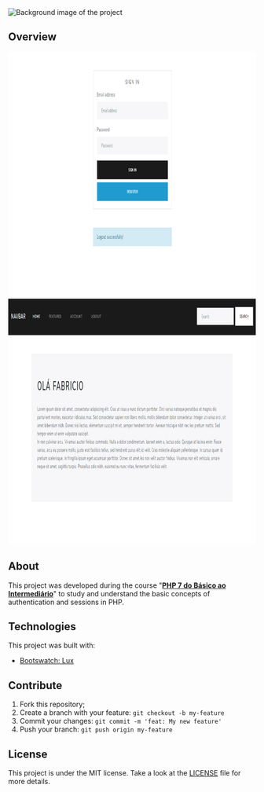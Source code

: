 <img src="https://www.itl.cat/pngfile/big/57-576961_about-php-php.png" alt="Background image of the project"/>

## Overview 
<div>
 <img src="./screenshots/login-screen.png" width="auto" height="500px"/>
 <img src="./screenshots/home-screen.png" width="auto" height="500px"/>
</div>

## About 
This project was developed during the course "__[PHP 7 do Básico ao Intermediário](https://www.udemy.com/course/php-do-basico-ao-intermediario/)__" to study and understand the basic concepts of authentication and sessions in PHP.


## Technologies 
This project was built with:
- [Bootswatch: Lux](https://bootswatch.com/lux/#top)
 
## Contribute
 1. Fork this repository;
 2. Create a branch with your feature: ```git checkout -b my-feature```
 3. Commit your changes: ```git commit -m 'feat: My new feature'```
 4. Push your branch: ```git push origin my-feature```
 
## License
This project is under the MIT license. Take a look at the [LICENSE](LICENSE.md) file for more details.

